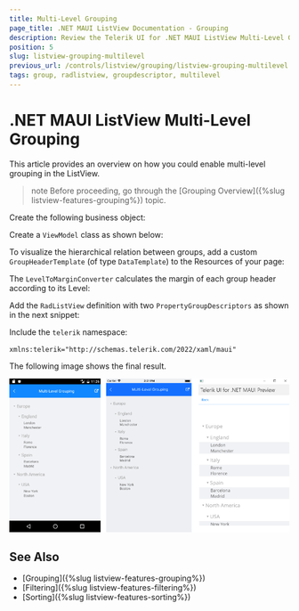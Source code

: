 ```yaml
---
title: Multi-Level Grouping
page_title: .NET MAUI ListView Documentation - Grouping
description: Review the Telerik UI for .NET MAUI ListView Multi-Level Grouping feature and how to enable it. 
position: 5
slug: listview-grouping-multilevel
previous_url: /controls/listview/grouping/listview-grouping-multilevel
tags: group, radlistview, groupdescriptor, multilevel
---
```


# .NET MAUI ListView Multi-Level Grouping

This article provides an overview on how you could enable multi-level grouping in the ListView.

>note Before proceeding, go through the [Grouping Overview]({%slug listview-features-grouping%}) topic.

Create the following business object:

<snippet id='listview-grouping-groupdescriptors-businessobject' />

Create a `ViewModel` class as shown below:

<snippet id='listview-grouping-groupdescriptors-viewmodel' />

To visualize the hierarchical relation between groups, add a custom `GroupHeaderTemplate` (of type `DataTemplate`) to the Resources of your page:

<snippet id='listview-grouping-multilevel-templates' />

The `LevelToMarginConverter` calculates the margin of each group header according to its Level:

<snippet id='listview-grouping-multilevel-converter' />

Add the `RadListView` definition with two `PropertyGroupDescriptors` as shown in the next snippet:

<snippet id='listview-grouping-multilevel-definition' />

Include the `telerik` namespace:

```XAML
xmlns:telerik="http://schemas.telerik.com/2022/xaml/maui" 
```

The following image shows the final result.

![ListView Multi-Level Grouping](../images/listview_grouping_multilevel.png)

## See Also

- [Grouping]({%slug listview-features-grouping%})
- [Filtering]({%slug listview-features-filtering%})
- [Sorting]({%slug listview-features-sorting%})
